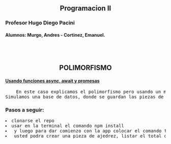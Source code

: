 ## **<center>Programacion II</center>**

### Profesor Hugo Diego Pacini 
#### Alumnos: Murgo, Andres - Cortinez, Emanuel. 
<br></br>
## **<center>POLIMORFISMO</center>**
#### **<u>Usando funciones async, await y promesas</u>**
<pre>    En este caso explicamos el polimorfismo pero usando un menu con funciones async, await y promesas.
Simulamos una base de datos, donde se guardan las piezas de ajedrez creadas en un formato JSON. 
</pre>
### Pasos a seguir:
 <pre>
<li>clonarse el repo
<li>usar en la terminal el comando npm install
<li> y luego para dar comienzo con la app colocar el comando ts-node.cmd .\app.ts
<li> usted podra crear una pieza de ajedrez, listar el total de piezas y realizar el movimientos de las mismas.
 
 </pre>
